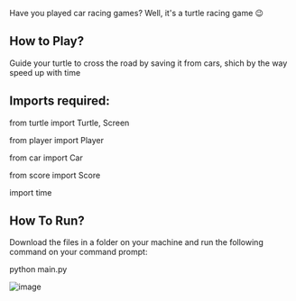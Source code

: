 Have you played car racing games?
Well, it's a turtle racing game 😉

How to Play?
--------------

Guide your turtle to cross the road by saving it from cars, shich by the way speed up with time

Imports required:
------------------

from turtle import Turtle, Screen

from player import Player

from car import Car

from score import Score

import time

How To Run?
--------------

Download the files in a folder on your machine and run the following command on your command prompt:

python main.py

![image](https://user-images.githubusercontent.com/96917574/178924278-da0614fe-27ea-4a50-8184-16dd3a6678bf.png)


